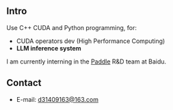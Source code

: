 ## Intro
Use C++ CUDA and Python programming, for:

+ CUDA operators dev (High Performance Computing)
+ **LLM inference system**

I am currently interning in the [Paddle](https://www.paddlepaddle.org.cn/) R&D team at Baidu.

## Contact
- E-mail: d31409163@163.com
